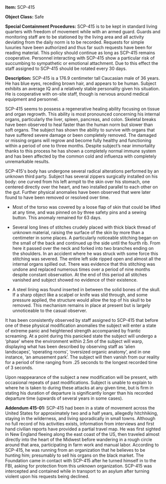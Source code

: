 **Item:** SCP-415

**Object Class:** Safe

**Special Containment Procedures:** SCP-415 is to be kept in standard living quarters with freedom of movement while with an armed guard. Guards and monitoring staff are to be stationed by the living area and all activity deviating from the daily norm is to be recorded. Requests for simple luxuries have been authorized and thus far such requests have been for reading material. This policy should continue as long as SCP-415 remains cooperative. Personnel interacting with SCP-415 show a particular risk of succumbing to sympathetic or emotional attachment. Due to this effect the staff assigned to SCP-415 should be rotated every 30 days.

**Description:** SCP-415 is a 176.9 centimeter tall Caucasian male of 36 years. He has blue eyes, receding brown hair, and appears to be human. Subject exhibits an average IQ and a relatively stable personality given his situation. He is cooperative with on-site staff, though is nervous around medical equipment and personnel.

SCP-415 seems to possess a regenerative healing ability focusing on tissue and organ regrowth. This ability is most pronounced concerning his internal organs, particularly the liver, spleen, pancreas, and colon. Skeletal breaks have been observed to heal faster than the human norm but slower than soft organs. The subject has shown the ability to survive with organs that have suffered severe damage or been completely removed. The damaged or missing organs will regrow and become fully healthy and functioning within a period of one to three months. Despite subject’s near immortality thanks to this process he has shown a completely normal immune system and has been affected by the common cold and influenza with completely unremarkable results.

SCP-415's body has undergone several radical alterations performed by an unknown third party. Subject has several zippers surgically installed on his body: one curved from his left armpit to the skin over his stomach, one centered directly over the heart, and two installed parallel to each other on the gut. Further physical anomalies have been observed that were later found to have been removed or resolved over time.

*   Most of the torso was covered by a loose flap of skin that could be lifted at any time, and was pinned on by three safety pins and a sewing button. This anomaly remained for 63 days.

*   Several long lines of stitches crudely placed with thick black thread of unknown material, raising the surface of the skin by more than a centimeter in some places. A particularly noticeable stitching began on the small of the back and continued up the side until the fourth rib. From here it passed over the neck and forked into two branches ending on the shoulders. In an accident where he was struck with some force this stitching was severed. The entire left side ripped open and almost all the internal organs spilled out. There was evidence that this stitching was undone and replaced numerous times over a period of nine months despite constant observation. At the end of this period all stitches vanished and subject showed no evidence of their existence.

*   A steel lining was found inserted in between the solid bones of the skull. If a sharp object like a scalpel or knife was slid through, and some pressure applied, the structure would allow the top of his skull to be removed. This mechanism remains in place at present but is largely unnoticeable to the casual observer.

It has been consistently observed by staff assigned to SCP-415 that before one of these physical modification anomalies the subject will enter a state of extreme panic and heightened strength accompanied by frantic screaming. At a point during this panicked state the subject will undergo a ‘phase’ where the environment within 2.5m of the subject will warp, displaying what has been described by observing staff as ‘alien landscapes’, ‘operating rooms’, ‘oversized organic anatomy’, and in one instance, ‘an amusement park’. The subject will then vanish from our reality for a period of time ranging from .25 seconds to the longest recorded time of 3 seconds.

Upon reappearance of the subject a new modification will be present, with occasional repeats of past modifications. Subject is unable to explain to where he is taken to during these attacks at any given time, but is firm in stating his duration of departure is significantly longer than his recorded departure time (upwards of several years in some cases).

**Addendum 415-01:** SCP-415 had been in a state of movement across the United States for approximately two and a half years, allegedly hitchhiking, staying in the wilderness, and living sporadically in small towns. Although no full record of his activities exists, information from interviews and first hand civilian reports have provided a partial travel map. He was first sighted in New England fleeing along the east coast of the US, then traveled almost directly into the heart of the Midwest before wandering in a rough circle around that area, participating in farm work and manual labor. According to SCP-415, he was running from an organization that he believes to be hunting him; presumably to sell his organs on the black market. The Foundation came in contact with SCP-415 after he turned himself in to the FBI, asking for protection from this unknown organization. SCP-415 was intercepted and contained while in transport to an asylum after turning violent upon his requests being declined.
